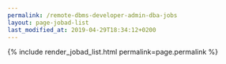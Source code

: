 ```yaml
---
permalink: /remote-dbms-developer-admin-dba-jobs
layout: page-jobad-list
last_modified_at: 2019-04-29T18:34:12+0200
---
```

{% include render_jobad_list.html permalink=page.permalink %}
